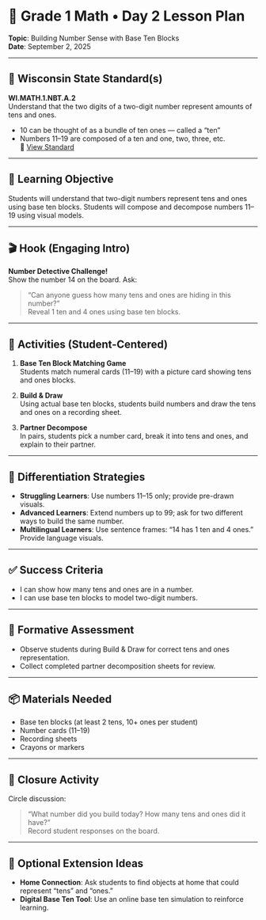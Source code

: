 
# 📘 Grade 1 Math • Day 2 Lesson Plan  
**Topic**: Building Number Sense with Base Ten Blocks  
**Date**: September 2, 2025  

---

## 🧩 Wisconsin State Standard(s)  
**WI.MATH.1.NBT.A.2**  
Understand that the two digits of a two-digit number represent amounts of tens and ones.  
- 10 can be thought of as a bundle of ten ones — called a “ten”  
- Numbers 11–19 are composed of a ten and one, two, three, etc.  
🔗 [View Standard](https://dpi.wi.gov/sites/default/files/imce/standards/New%20pdfs/Math%20Standards%202020%20-%20Grade%201.pdf)

---

## 🎯 Learning Objective  
Students will understand that two-digit numbers represent tens and ones using base ten blocks. Students will compose and decompose numbers 11–19 using visual models.

---

## 🎬 Hook (Engaging Intro)  
**Number Detective Challenge!**  
Show the number 14 on the board. Ask:  
> “Can anyone guess how many tens and ones are hiding in this number?”  
Reveal 1 ten and 4 ones using base ten blocks.

---

## 🧠 Activities (Student-Centered)  
1. **Base Ten Block Matching Game**  
   Students match numeral cards (11–19) with a picture card showing tens and ones blocks.

2. **Build & Draw**  
   Using actual base ten blocks, students build numbers and draw the tens and ones on a recording sheet.

3. **Partner Decompose**  
   In pairs, students pick a number card, break it into tens and ones, and explain to their partner.

---

## 🧩 Differentiation Strategies  
- **Struggling Learners**: Use numbers 11–15 only; provide pre-drawn visuals.  
- **Advanced Learners**: Extend numbers up to 99; ask for two different ways to build the same number.  
- **Multilingual Learners**: Use sentence frames: “14 has 1 ten and 4 ones.” Provide language visuals.

---

## ✅ Success Criteria  
- I can show how many tens and ones are in a number.  
- I can use base ten blocks to model two-digit numbers.

---

## 📝 Formative Assessment  
- Observe students during Build & Draw for correct tens and ones representation.  
- Collect completed partner decomposition sheets for review.

---

## 📦 Materials Needed  
- Base ten blocks (at least 2 tens, 10+ ones per student)  
- Number cards (11–19)  
- Recording sheets  
- Crayons or markers

---

## 🧵 Closure Activity  
Circle discussion:  
> “What number did you build today? How many tens and ones did it have?”  
Record student responses on the board.

---

## 🧠 Optional Extension Ideas  
- **Home Connection**: Ask students to find objects at home that could represent “tens” and “ones.”  
- **Digital Base Ten Tool**: Use an online base ten simulation to reinforce learning.
